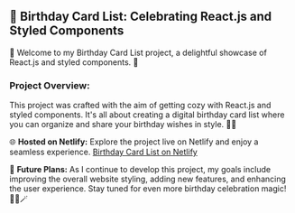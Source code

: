 ## 🎂 Birthday Card List: Celebrating React.js and Styled Components

🎉 Welcome to my Birthday Card List project, a delightful showcase of React.js and styled components. 🥳

### Project Overview:
This project was crafted with the aim of getting cozy with React.js and styled components. It's all about creating a digital birthday card list where you can organize and share your birthday wishes in style. 🎂💌

🌐 **Hosted on Netlify:**
Explore the project live on Netlify and enjoy a seamless experience. [Birthday Card List on Netlify](https://alfrin-birthday-card.netlify.app/)

🚀 **Future Plans:**
As I continue to develop this project, my goals include improving the overall website styling, adding new features, and enhancing the user experience. Stay tuned for even more birthday celebration magic! 🌟🍰🪄
